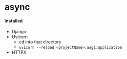 # async

#### Installed
* Django
* Uvicorn
  * cd into that directory
  * `uvicorn --reload <projectName>.asgi:application`
* HTTPX